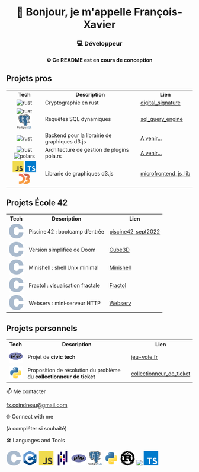 <h1 align="center">👋 Bonjour, je m'appelle François-Xavier</h1> <h3 align="center">💻 Développeur</h3> <h4 align="center">⚙️ Ce README est en cours de conception</h4>

## Projets pros

<table>
  <tr> <th>Tech</th> <th>Description</th> <th>Lien</th> </tr> 
  <tr> <td align="center"><img src="https://upload.wikimedia.org/wikipedia/commons/d/d5/Rust_programming_language_black_logo.svg" alt="rust" width="40" height="40"/></td> <td>Cryptographie en rust</td> <td><a href="https://github.com/FXC-ai/digital_signature">digital_signature</a></td> </tr>
  <tr> <td align="center"><img src="https://upload.wikimedia.org/wikipedia/commons/d/d5/Rust_programming_language_black_logo.svg" alt="rust" width="40" height="40"/> <img src="https://raw.githubusercontent.com/devicons/devicon/master/icons/postgresql/postgresql-original-wordmark.svg" width="40"/></td> <td>Requêtes SQL dynamiques</td> <td><a href="https://github.com/FXC-ai/sql_query_engine">sql_query_engine</a></td> </tr>
  
  <tr> <td align="center"><img src="https://upload.wikimedia.org/wikipedia/commons/d/d5/Rust_programming_language_black_logo.svg" alt="rust" width="40" height="40"/></td> <td>Backend pour la librairie de graphiques d3.js</td> <td><a href="">A venir...</a></td> </tr>  

  <tr> <td align="center"><img src="https://upload.wikimedia.org/wikipedia/commons/d/d5/Rust_programming_language_black_logo.svg" alt="rust" width="40" height="40"/><img src="https://encrypted-tbn0.gstatic.com/images?q=tbn:ANd9GcSl2tLN_XyrGc4oW_Kn-VPBbwQiCVdhiD2tsQ&s" alt="polars" width="120" height="40"/></td> <td>Architecture de gestion de plugins pola.rs</td> <td><a href="">A venir...</a></td> </tr>

  <tr> <td align="center"> <img src="https://raw.githubusercontent.com/devicons/devicon/master/icons/javascript/javascript-original.svg" width="30"/> <img src="https://raw.githubusercontent.com/devicons/devicon/master/icons/typescript/typescript-original.svg" width="30"/> <img src="https://raw.githubusercontent.com/devicons/devicon/master/icons/d3js/d3js-original.svg" width="30"/> </td> <td>Librarie de graphiques d3.js</td> <td><a href="https://github.com/FXC-ai/microfrontend_js_lib">microfrontend_js_lib</a></td> </tr>
</table>

## Projets École 42

<table> <tr> <th>Tech</th><th>Description</th><th>Lien</th> </tr> <tr> <td align="center"><img src="https://raw.githubusercontent.com/devicons/devicon/master/icons/c/c-original.svg" width="40"/></td> <td>Piscine 42 : bootcamp d’entrée</td> <td><a href="https://github.com/FXC-ai/piscine42_sept2022">piscine42_sept2022</a></td> </tr> <tr> <td align="center"><img src="https://raw.githubusercontent.com/devicons/devicon/master/icons/c/c-original.svg" width="40"/></td> <td>Version simplifiée de Doom</td> <td><a href="https://github.com/FXC-ai/Cube3D">Cube3D</a></td> </tr> <tr> <td align="center"><img src="https://raw.githubusercontent.com/devicons/devicon/master/icons/c/c-original.svg" width="40"/></td> <td>Minishell : shell Unix minimal</td> <td><a href="https://github.com/FXC-ai/Minishell">Minishell</a></td> </tr> <tr> <td align="center"><img src="https://raw.githubusercontent.com/devicons/devicon/master/icons/c/c-original.svg" width="40"/></td> <td>Fractol : visualisation fractale</td> <td><a href="https://github.com/FXC-ai/fractol">Fractol</a></td> </tr> <tr> <td align="center"><img src="https://raw.githubusercontent.com/devicons/devicon/master/icons/c/c-original.svg" width="40"/></td> <td>Webserv : mini‑serveur HTTP</td> <td><a href="https://github.com/FXC-ai/webserv">Webserv</a></td> </tr> </table>

## Projets personnels

<table> <tr> <th>Tech</th> <th>Description</th> <th>Lien</th> </tr> <tr> <td align="center"><img src="https://raw.githubusercontent.com/devicons/devicon/master/icons/php/php-original.svg" width="40"/></td> <td>Projet de <strong>civic tech</strong></td> <td><a href="https://github.com/FXC-ai/jeu-vote.fr">jeu-vote.fr</a></td> </tr> <tr> <td align="center"><img src="https://raw.githubusercontent.com/devicons/devicon/master/icons/python/python-original.svg" width="40"/></td> <td>Proposition de résolution du problème du <strong>collectionneur de ticket</strong></td> <td><a href="https://github.com/FXC-ai/collectionneur_de_ticket">collectionneur_de_ticket</a></td> </tr> </table>
📫 Me contacter

fx.coindreau@gmail.com

🌐 Connect with me

(à compléter si souhaité)

🛠️ Languages and Tools

<p align="left"> <img src="https://raw.githubusercontent.com/devicons/devicon/master/icons/c/c-original.svg" width="40"/> <img src="https://raw.githubusercontent.com/devicons/devicon/master/icons/cplusplus/cplusplus-original.svg" width="40"/> <img src="https://raw.githubusercontent.com/devicons/devicon/master/icons/javascript/javascript-original.svg" width="40"/> <img src="https://raw.githubusercontent.com/devicons/devicon/2ae2a900d2f041da66e950e4d48052658d850630/icons/pandas/pandas-original.svg" width="40"/> <img src="https://raw.githubusercontent.com/devicons/devicon/master/icons/php/php-original.svg" width="40"/> <img src="https://raw.githubusercontent.com/devicons/devicon/master/icons/postgresql/postgresql-original-wordmark.svg" width="40"/> <img src="https://raw.githubusercontent.com/devicons/devicon/master/icons/python/python-original.svg" width="40"/> <img src="https://raw.githubusercontent.com/devicons/devicon/master/icons/rust/rust-plain.svg" width="40"/> <img src="https://www.vectorlogo.zone/logos/tensorflow/tensorflow-icon.svg" width="40"/> <img src="https://raw.githubusercontent.com/devicons/devicon/master/icons/typescript/typescript-original.svg" width="40"/> </p>
